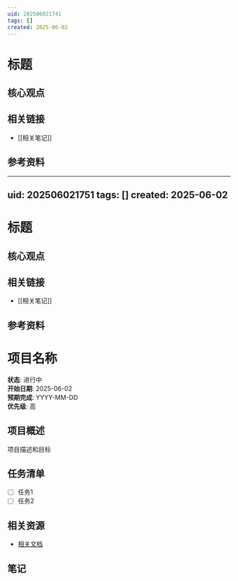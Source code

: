 ```yaml
---
uid: 202506021741
tags: []
created: 2025-06-02
---
```

# 标题

## 核心观点



## 相关链接

- [[相关笔记]]

## 参考资料

---
uid: 202506021751
tags: []
created: 2025-06-02
---
# 标题

## 核心观点



## 相关链接

- [[相关笔记]]

## 参考资料

# 项目名称

**状态**: 进行中  
**开始日期**: 2025-06-02  
**预期完成**: YYYY-MM-DD  
**优先级**: 高  

## 项目概述

项目描述和目标

## 任务清单

- [ ] 任务1
- [ ] 任务2

## 相关资源

- [相关文档](../Resources/文档名.md)

## 笔记

